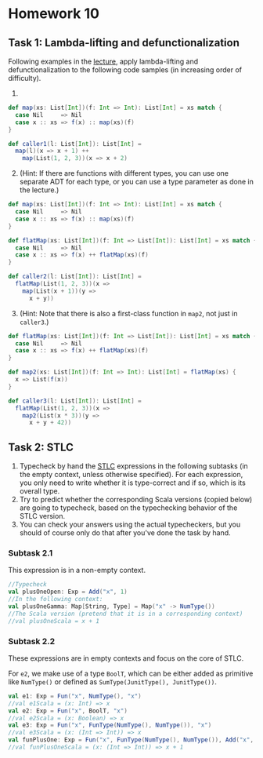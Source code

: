 # Homework 10


## Task 1: Lambda-lifting and defunctionalization

Following examples in the [lecture](https://ps-tuebingen-courses.github.io/pl1-lecture-notes/24-defunctionalization/defunctionalization.html),
apply lambda-lifting and defunctionalization to the following code samples (in increasing order of difficulty).

1.

```scala
def map(xs: List[Int])(f: Int => Int): List[Int] = xs match {
  case Nil     => Nil
  case x :: xs => f(x) :: map(xs)(f)
}

def caller1(l: List[Int]): List[Int] =
  map(l)(x => x + 1) ++
    map(List(1, 2, 3))(x => x + 2)
```

2. (Hint: If there are functions with different types, you can use one separate
    ADT for each type, or you can use a type parameter as done in the lecture.)

```scala
def map(xs: List[Int])(f: Int => Int): List[Int] = xs match {
  case Nil     => Nil
  case x :: xs => f(x) :: map(xs)(f)
}

def flatMap(xs: List[Int])(f: Int => List[Int]): List[Int] = xs match {
  case Nil     => Nil
  case x :: xs => f(x) ++ flatMap(xs)(f)
}

def caller2(l: List[Int]): List[Int] =
  flatMap(List(1, 2, 3))(x =>
    map(List(x + 1))(y =>
      x + y))
```

3. (Hint: Note that there is also a first-class function in `map2`, not just in `caller3`.)

```scala
def flatMap(xs: List[Int])(f: Int => List[Int]): List[Int] = xs match {
  case Nil     => Nil
  case x :: xs => f(x) ++ flatMap(xs)(f)
}

def map2(xs: List[Int])(f: Int => Int): List[Int] = flatMap(xs) {
  x => List(f(x))
}

def caller3(l: List[Int]): List[Int] =
  flatMap(List(1, 2, 3))(x =>
    map2(List(x * 3))(y =>
      x + y + 42))
```


## Task 2: STLC

1. Typecheck by hand the [STLC](https://ps-tuebingen-courses.github.io/pl1-lecture-notes/26-stlc/stlc.html)
   expressions in the following subtasks (in the
   empty context, unless otherwise specified). For each expression, you only
   need to write whether it is type-correct and if so, which is its overall type.
2. Try to predict whether the corresponding Scala versions (copied below) are
   going to typecheck, based on the typechecking behavior of the STLC version.
3. You can check your answers using the actual typecheckers, but you should of course
   only do that after you've done the task by hand.

### Subtask 2.1

This expression is in a non-empty context.

```scala
//Typecheck
val plusOneOpen: Exp = Add("x", 1)
//In the following context:
val plusOneGamma: Map[String, Type] = Map("x" -> NumType())
//The Scala version (pretend that it is in a corresponding context)
//val plusOneScala = x + 1
```

### Subtask 2.2

These expressions are in empty contexts and focus on the core of STLC.

For `e2`, we make use of a type `BoolT`, which can be either added as primitive like `NumType()`
or defined as `SumType(JunitType(), JunitType())`.

```scala
val e1: Exp = Fun("x", NumType(), "x")
//val e1Scala = (x: Int) => x
val e2: Exp = Fun("x", BoolT, "x")
//val e2Scala = (x: Boolean) => x
val e3: Exp = Fun("x", FunType(NumType(), NumType()), "x")
//val e3Scala = (x: (Int => Int)) => x
val funPlusOne: Exp = Fun("x", FunType(NumType(), NumType()), Add("x", 1))
//val funPlusOneScala = (x: (Int => Int)) => x + 1
```
